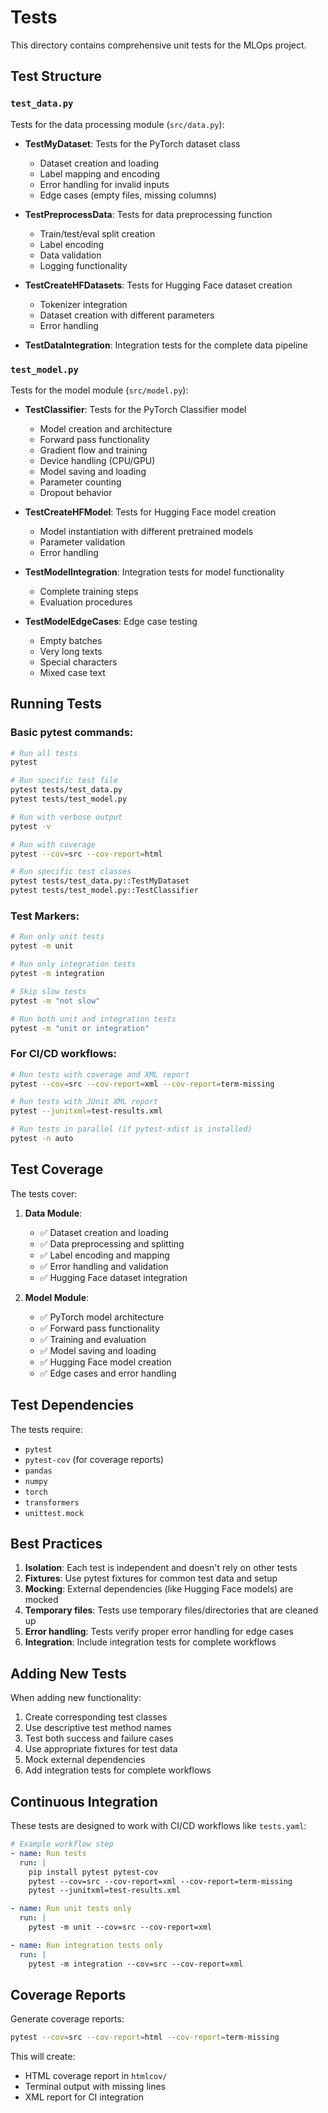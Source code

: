 # Tests

This directory contains comprehensive unit tests for the MLOps project.

## Test Structure

### `test_data.py`
Tests for the data processing module (`src/data.py`):

- **TestMyDataset**: Tests for the PyTorch dataset class
  - Dataset creation and loading
  - Label mapping and encoding
  - Error handling for invalid inputs
  - Edge cases (empty files, missing columns)

- **TestPreprocessData**: Tests for data preprocessing function
  - Train/test/eval split creation
  - Label encoding
  - Data validation
  - Logging functionality

- **TestCreateHFDatasets**: Tests for Hugging Face dataset creation
  - Tokenizer integration
  - Dataset creation with different parameters
  - Error handling

- **TestDataIntegration**: Integration tests for the complete data pipeline

### `test_model.py`
Tests for the model module (`src/model.py`):

- **TestClassifier**: Tests for the PyTorch Classifier model
  - Model creation and architecture
  - Forward pass functionality
  - Gradient flow and training
  - Device handling (CPU/GPU)
  - Model saving and loading
  - Parameter counting
  - Dropout behavior

- **TestCreateHFModel**: Tests for Hugging Face model creation
  - Model instantiation with different pretrained models
  - Parameter validation
  - Error handling

- **TestModelIntegration**: Integration tests for model functionality
  - Complete training steps
  - Evaluation procedures

- **TestModelEdgeCases**: Edge case testing
  - Empty batches
  - Very long texts
  - Special characters
  - Mixed case text

## Running Tests

### Basic pytest commands:
```bash
# Run all tests
pytest

# Run specific test file
pytest tests/test_data.py
pytest tests/test_model.py

# Run with verbose output
pytest -v

# Run with coverage
pytest --cov=src --cov-report=html

# Run specific test classes
pytest tests/test_data.py::TestMyDataset
pytest tests/test_model.py::TestClassifier
```

### Test Markers:
```bash
# Run only unit tests
pytest -m unit

# Run only integration tests
pytest -m integration

# Skip slow tests
pytest -m "not slow"

# Run both unit and integration tests
pytest -m "unit or integration"
```

### For CI/CD workflows:
```bash
# Run tests with coverage and XML report
pytest --cov=src --cov-report=xml --cov-report=term-missing

# Run tests with JUnit XML report
pytest --junitxml=test-results.xml

# Run tests in parallel (if pytest-xdist is installed)
pytest -n auto
```

## Test Coverage

The tests cover:

1. **Data Module**:
   - ✅ Dataset creation and loading
   - ✅ Data preprocessing and splitting
   - ✅ Label encoding and mapping
   - ✅ Error handling and validation
   - ✅ Hugging Face dataset integration

2. **Model Module**:
   - ✅ PyTorch model architecture
   - ✅ Forward pass functionality
   - ✅ Training and evaluation
   - ✅ Model saving and loading
   - ✅ Hugging Face model creation
   - ✅ Edge cases and error handling

## Test Dependencies

The tests require:
- `pytest`
- `pytest-cov` (for coverage reports)
- `pandas`
- `numpy`
- `torch`
- `transformers`
- `unittest.mock`

## Best Practices

1. **Isolation**: Each test is independent and doesn't rely on other tests
2. **Fixtures**: Use pytest fixtures for common test data and setup
3. **Mocking**: External dependencies (like Hugging Face models) are mocked
4. **Temporary files**: Tests use temporary files/directories that are cleaned up
5. **Error handling**: Tests verify proper error handling for edge cases
6. **Integration**: Include integration tests for complete workflows

## Adding New Tests

When adding new functionality:

1. Create corresponding test classes
2. Use descriptive test method names
3. Test both success and failure cases
4. Use appropriate fixtures for test data
5. Mock external dependencies
6. Add integration tests for complete workflows

## Continuous Integration

These tests are designed to work with CI/CD workflows like `tests.yaml`:

```yaml
# Example workflow step
- name: Run tests
  run: |
    pip install pytest pytest-cov
    pytest --cov=src --cov-report=xml --cov-report=term-missing
    pytest --junitxml=test-results.xml

- name: Run unit tests only
  run: |
    pytest -m unit --cov=src --cov-report=xml

- name: Run integration tests only
  run: |
    pytest -m integration --cov=src --cov-report=xml
```

## Coverage Reports

Generate coverage reports:
```bash
pytest --cov=src --cov-report=html --cov-report=term-missing
```

This will create:
- HTML coverage report in `htmlcov/`
- Terminal output with missing lines
- XML report for CI integration
